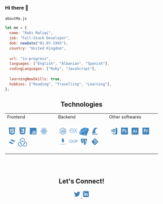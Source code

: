 ### Hi there 👋

`aboutMe.js`

```js
let me = {
  name: "Robi Maliqi",
  job: "Full-Stack Developer",
  dob: newDate("01.07.1993"),
  country: "United Kingdom",

  url: "in-progress",
  languages: ["English", "Albanian", "Spanish"],
  codingLanguages: ["Ruby", "JavaScript"],

  learningNewSkills: true,
  hobbies: ["Reading", "Travelling", "Learning"],
};
```

<h2 align='center'>Technologies</h2>
<table>
  <tbody>
    <td valign='top' width='33.33%>
      <h3 align='center'>Frontend<h3>   
      <img src='https://github.com/robimaliqi/robiMaliqi/blob/2ae11e63a64add5d504a45ffe5632caa152ea66c/Images/HTML.png' width='20%'>
      <img src='https://github.com/robimaliqi/robiMaliqi/blob/900a0a6fec956d517532c4601af87fd779742ae2/Images/CSS.png' width='20%'>
      <img src='https://github.com/robimaliqi/robiMaliqi/blob/2ae11e63a64add5d504a45ffe5632caa152ea66c/Images/JavaScript.png' width='20%'>
      <img src='https://github.com/robimaliqi/robiMaliqi/blob/2ae11e63a64add5d504a45ffe5632caa152ea66c/Images/React.png' width='20%'>                                
      <img src='https://github.com/robimaliqi/robiMaliqi/blob/ade438d50b95695a9e346b41ed10dfa9cee4be2e/Images/Tailwind-css.png' width='20%'>                                
      <img src='https://github.com/robimaliqi/robiMaliqi/blob/ade438d50b95695a9e346b41ed10dfa9cee4be2e/Images/Redux.png' width='20%'>                                
</td>
                        
   <td valign='top' width='33.33%>
      <h3 align='center'>Backend<h3>
        <img src='https://github.com/robimaliqi/robiMaliqi/blob/2ae11e63a64add5d504a45ffe5632caa152ea66c/Images/NodeJS.png' width='20%'>   
        <img src='https://github.com/robimaliqi/robiMaliqi/blob/2ae11e63a64add5d504a45ffe5632caa152ea66c/Images/Express.png' width='20%'>   
        <img src='https://github.com/robimaliqi/robiMaliqi/blob/03e562d29aff5b70ec1e56a26c977fafea52d107/Images/RUBY.png' width='20%'>
        <img src='https://github.com/robimaliqi/robiMaliqi/blob/03e562d29aff5b70ec1e56a26c977fafea52d107/Images/RAILS.png' width='20%'>
        <img src='https://github.com/robimaliqi/robiMaliqi/blob/2ae11e63a64add5d504a45ffe5632caa152ea66c/Images/MongoDB.png' width='20%'>   
        <img src='https://github.com/robimaliqi/robiMaliqi/blob/2ae11e63a64add5d504a45ffe5632caa152ea66c/Images/OOP.png' width='20%'>   
        <img src='https://github.com/robimaliqi/robiMaliqi/blob/2ae11e63a64add5d504a45ffe5632caa152ea66c/Images/PostgreSQL.png' width='20%'>
        <img src='https://github.com/robimaliqi/robiMaliqi/blob/2ae11e63a64add5d504a45ffe5632caa152ea66c/Images/Git.png' width='20%'>
</td>
   <td valign='top' width='33.33%>
      <h3 align='center'>Other softwares<h3>
        <img src='https://github.com/robimaliqi/robiMaliqi/blob/2ae11e63a64add5d504a45ffe5632caa152ea66c/Images/VSCode.png' width='20%'>   
        <img src='https://github.com/robimaliqi/robiMaliqi/blob/2ae11e63a64add5d504a45ffe5632caa152ea66c/Images/Photoshop.png' width='20%'>   
        <img src='https://github.com/robimaliqi/robiMaliqi/blob/2ae11e63a64add5d504a45ffe5632caa152ea66c/Images/Illustrator.png' width='20%'>   
        <img src='https://github.com/robimaliqi/robiMaliqi/blob/2ae11e63a64add5d504a45ffe5632caa152ea66c/Images/PremierePro.png' width='20%'>   
</td>
  </tbody>
 </table>
<br>
 <br>
<h2 align='center'>Let's Connect!</h2>
 <p align='center'>
        <a href='https://twitter.com/RobiMaliqi'> <img src='https://github.com/robimaliqi/robiMaliqi/blob/2ae11e63a64add5d504a45ffe5632caa152ea66c/Images/Twitter.png' width='5%'> </a>  
        <a href='https://www.linkedin.com/in/robimaliqi/'> <img src='https://github.com/robimaliqi/robiMaliqi/blob/2ae11e63a64add5d504a45ffe5632caa152ea66c/Images/LinkedIn.png' width='5%'>   
 </p>
